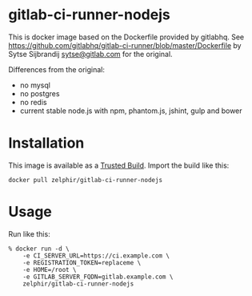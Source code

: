 # gitlab-ci-runner-nodejs

This is docker image based on the Dockerfile provided by gitlabhq. See https://github.com/gitlabhq/gitlab-ci-runner/blob/master/Dockerfile by Sytse Sijbrandij <sytse@gitlab.com> for the original.

Differences from the original:

- no mysql
- no postgres
- no redis
- current stable node.js with npm, phantom.js, jshint, gulp and bower

# Installation

This image is available as a [Trusted Build](https://index.docker.io/u/ufirstgroup/gitlab-ci-runner-nodejs/). Import the build like this:

    docker pull zelphir/gitlab-ci-runner-nodejs

# Usage
Run like this:

    % docker run -d \
        -e CI_SERVER_URL=https://ci.example.com \
        -e REGISTRATION_TOKEN=replaceme \
        -e HOME=/root \
        -e GITLAB_SERVER_FQDN=gitlab.example.com \
        zelphir/gitlab-ci-runner-nodejs

